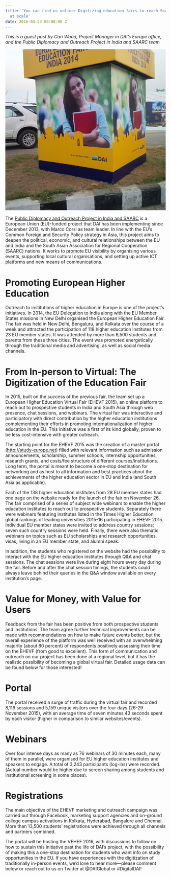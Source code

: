 ```yaml
---
title: 'You can find us online: Digitizing education fairs to reach South Asian youth
  at scale'
date: 2016-04-23 09:00:00 Z
---
```


*This is a guest post by Cari Wood, Project Manager in DAI’s Europe office, and the Public Diplomacy and Outreach Project in India and SAARC team*

![south asia photo 1.jpg](/uploads/south%20asia%20photo%201.jpg)

The [Public Diplomacy and Outreach Project in India and SAARC](http://dai.com/our-work/projects/south-asia%E2%80%94eu-public-diplomacy-and-outreach-india-and-south-asian-association) is a European Union (EU)-funded project that DAI has been implementing since December 2013, with Marco Corsi as team leader. In line with the EU’s Common Foreign and Security Policy strategy in Asia, this project aims to deepen the political, economic, and cultural relationships between the EU and India and the South Asian Association for Regional Cooperation (SAARC) nations. It works to promote EU visibility by organising various events, supporting local cultural organisations, and setting up active ICT platforms and new means of communications.

<!--more-->

# Promoting European Higher Education

Outreach to institutions of higher education in Europe is one of the project’s initiatives. In 2014, the EU Delegation to India along with the EU Member States missions in New Delhi organised the European Higher Education Fair. The fair was held in New Delhi, Bengaluru, and Kolkata over the course of a week and attracted the participation of 118 higher education institutes from 23 EU member states. It was attended by more than 6,500 students and parents from these three cities. The event was promoted energetically through the traditional media and advertising, as well as social media channels.

# From In-person to Virtual: The Digitization of the Education Fair

In 2015, built on the success of the previous fair, the team set up a European Higher Education Virtual Fair (EHEVF 2015), an online platform to reach out to prospective students in India and South Asia through web presence, chat sessions, and webinars. The virtual fair was interactive and participatory with direct contribution by the higher education institutions complementing their efforts in promoting internationalization of higher education in the EU. This initiative was a first of its kind globally, proven to be less cost-intensive with greater outreach.

The starting point for the EHEVF 2015 was the creation of a master portal (http://study-europe.net) filled with relevant information such as admission announcements, scholarship, summer schools, internship opportunities, research grants, and costs/fee structure of different courses/institutions. Long term, the portal is meant to become a one-stop destination for networking and as host to all information and best practices about the achievements of the higher education sector in EU and India (and South Asia as applicable).

Each of the 138 higher education institutes from 28 EU member states had one page on the website ready for the launch of the fair on November 26. The fair comprised of a series of subject wide webinars to enable the higher education institutes to reach out to prospective students. Separately there were webinars featuring institutes listed in the Times Higher Education global rankings of leading universities 2015-16 participating in EHEVF 2015. Individual EU member states were invited to address country sessions; seven such country sessions were held. Finally, there were also thematic webinars on topics such as EU scholarships and research opportunities, visas, living in an EU member state, and alumni speak.

In addition, the students who registered on the website had the possibility to interact with the EU higher education institutes through Q&A and chat sessions. The chat sessions were live during eight hours every day during the fair. Before and after the chat session timings, the students could always leave behind their queries in the Q&A window available on every institution’s page.

# Value for Money, with Value for Users

Feedback from the fair has been positive from both prospective students and institutions. The team agree further technical improvements can be made with recommendations on how to make future events better, but the overall experience of the platform was well received with an overwhelming majority (about 80 percent) of respondents positively assessing their time on the EHEVF (from good to excellent). This form of communication and outreach on our project has been done at a regional level, but it has the realistic possibility of becoming a global virtual fair. Detailed usage data can be found below for those interested!

# Portal

The portal received a surge of traffic during the virtual fair and recorded 8,116 sessions and 5,159 unique visitors over the four days (26-29 November 2015), with an average time of seven minutes 43 seconds spent by each visitor (higher in comparison to similar websites/events).

# Webinars

Over four intense days as many as 76 webinars of 30 minutes each, many of them in parallel, were organised for EU higher education institutes and speakers to engage. A total of 3,243 participants (log-ins) were recorded. (Actual number would be higher due to screen sharing among students and institutional screening in some places).

# Registrations

The main objective of the EHEVF marketing and outreach campaign was carried out through Facebook, marketing support agencies and on-ground college campus activations in Kolkata, Hyderabad, Bangalore and Chennai. More than 13,500 students’ registrations were achieved through all channels and partners combined.

The portal will be hosting the VEHEF 2016, with discussions to follow on how to sustain this initiative past the life of DAI’s project, with the possibility of making this a one-stop destination for students who want info on study opportunities in the EU. If you have experiences with the digitization of traditionally in-person events, we’d love to hear more—please comment below or reach out to us on Twitter at @DAIGlobal or #DigitalDAI!